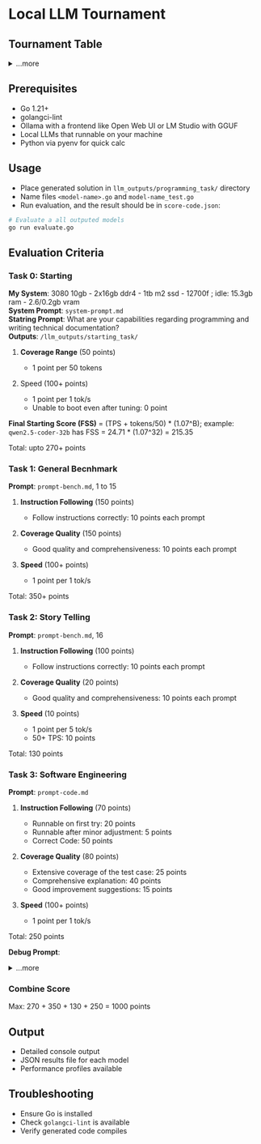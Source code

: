 # Local LLM Tournament

## Tournament Table

<details>
    <summary>...more</summary>

| LLM                                         | Size-Context-Batch-Offload | Starting Score          | FSS    | Task 1 Speed (tok/s) | Task 2 Speed (tok/s) | Task 1 Quality | Task 2 Quality | Task 1 Score | Task 2 Score | Overall Score |
| ------------------------------------------- | -------------------------- | ----------------------- | ------ | -------------------- | -------------------- | -------------- | -------------- | ------------ | ------------ | ------------- |
| qwen2.5-coder-32b-instruct-q5_k_m.gguf      | 23.2 - 32k - 8k - 20/64    | 2.25 - 22.46 - 24.71    | 215.35 |                      |                      |                |                |              |              |               |
| gemma-2-27b-it-Q5_K_M.gguf                  | 19.4 - 8k - 8k - 24/46     | 3.03 - 8.16 - 11.19     | 69.53  |                      |                      |                |                |              |              |               |
| Codestral-22B-v0.1-Q5_K_M.gguf              | 15.7 - 32k - 8k - 36/56    | 4.23 - 4.72 - 8.95      | 39.65  |                      |                      |                |                |              |              |               |
| internlm2_5-20b-chat-q5_k_m.gguf            | 14.0 - 32k - 8k - 36/48    | 5.3 - 7 - 12.3          | 47.6   |                      |                      |                |                |              |              |               |
| DeepSeek-Coder-V2-Lite-Instruct-Q5_K_M.gguf | 11.8 - 32k - 8k - 13/27    | 19.64 - 8.02 - 27.66    | 66.66  |                      |                      |                |                |              |              |               |
| qwen2.5-coder-14b-instruct-q5_k_m.gguf      | 10.5 - 65k - 8k - 44/48    | 9.23 - 3.84 - 13.07     | 33.7   |                      |                      |                |                |              |              |               |
| Qwen2.5-Coder-7B-Instruct-Q8_0.gguf         | 8.1 - 16k - 8k - 28/28     | 63.67 - 4.7 - 68.37     | 109.79 |                      |                      |                |                |              |              |               |
| Mistral-Nemo-Instruct-2407-Q4_K_M.gguf      | 7.5 - 8k - 8k - 40/40      | 61.7 - 8.5 - 70.2       | 112.73 |                      |                      |                |                |              |              |               |
| Qwen2.5-Coder-7B-Instruct-Q6_K.gguf         | 6.3 - 32k - 8k - 28/28     | 72.38 - 7.42 - 79.8     | 128.14 |                      |                      |                |                |              |              |               |
| gemma-2-9b-it-Q4_K_M.gguf                   | 5.8 - 8k - 8k - 42/42      | 49.18 - 7.04 - 56.22    | 103.36 |                      |                      |                |                |              |              |               |
| llava-v1.5-7b-Q5_K_M.gguf                   | 5.4 - 4k - 4k - 32/32      | 87.65 - 3.58 - 91.23    | 146.5  |                      |                      |                |                |              |              |               |
| Yi-Coder-9B-Chat-Q4_K_M.gguf                | 5.3 - 32k - 8k - 48/48     | 67.86 - 5.54 - 73.4     | 134.94 |                      |                      |                |                |              |              |               |
| starcoder2-7b-Q5_K_M.gguf                   | 5.1 - 16k - 8k - 32/32     | 75.26 - 6.72 - 81.98    | 131.64 |                      |                      |                |                |              |              |               |
| Qwen2.5-Coder-7B-Instruct-Q4_K_M.gguf       | 4.7 - 32k - 8k - 28/28     | 82.83 - 6.36 - 89.19    | 143.22 |                      |                      |                |                |              |              |               |
| llama-3.2-3b-instruct-q8_0.gguf             | 3.4 - 32k - 8k - 28/28     | 108.73 - 9.5 - 118.23   | 144.84 |                      |                      |                |                |              |              |               |
| stable-code-instruct-3b-Q8_0.gguf           | 3.0 - 16k - 8k - 32/32     | 103.52 - 11.72 - 115.24 | 141.17 |                      |                      |                |                |              |              |               |
| Phi-3.1-mini-128k-instruct-Q5_K_M.gguf      | 2.8 - 16k - 8k - 32/32     | 65.31 - 7.66 - 72.97    | 89.39  |                      |                      |                |                |              |              |               |

</details>

## Prerequisites

- Go 1.21+
- golangci-lint
- Ollama with a frontend like Open Web UI or LM Studio with GGUF
- Local LLMs that runnable on your machine
- Python via pyenv for quick calc

## Usage

- Place generated solution in `llm_outputs/programming_task/` directory
- Name files `<model-name>.go` and `model-name_test.go`
- Run evaluation, and the result should be in `score-code.json`:

```bash
# Evaluate a all outputed models
go run evaluate.go
```

## Evaluation Criteria

### Task 0: Starting

**My System**: 3080 10gb - 2x16gb ddr4 - 1tb m2 ssd - 12700f ; idle: 15.3gb ram - 2.6/0.2gb vram  
**System Prompt**: `system-prompt.md`  
**Statring Prompt**: What are your capabilities regarding programming and writing technical documentation?  
**Outputs**: `/llm_outputs/starting_task/`

1. **Coverage Range** (50 points)

   - 1 point per 50 tokens

2. Speed (100+ points)

   - 1 point per 1 tok/s
   - Unable to boot even after tuning: 0 point

**Final Starting Score (FSS)** = (TPS + tokens/50) \* (1.07^B); example: `qwen2.5-coder-32b` has FSS = 24.71 \* (1.07^32) = 215.35

Total: upto 270+ points

### Task 1: General Becnhmark

**Prompt**: `prompt-bench.md`, 1 to 15

1. **Instruction Following** (150 points)

   - Follow instructions correctly: 10 points each prompt

2. **Coverage Quality** (150 points)

   - Good quality and comprehensiveness: 10 points each prompt

3. **Speed** (100+ points)

   - 1 point per 1 tok/s

Total: 350+ points

### Task 2: Story Telling

**Prompt**: `prompt-bench.md`, 16

1. **Instruction Following** (100 points)

   - Follow instructions correctly: 10 points each prompt

2. **Coverage Quality** (20 points)

   - Good quality and comprehensiveness: 10 points each prompt

3. **Speed** (10 points)

   - 1 point per 5 tok/s
   - 50+ TPS: 10 points

Total: 130 points

### Task 3: Software Engineering

**Prompt**: `prompt-code.md`

1. **Instruction Following** (70 points)

   - Runnable on first try: 20 points
   - Runnable after minor adjustment: 5 points
   - Correct Code: 50 points

2. **Coverage Quality** (80 points)

   - Extensive coverage of the test case: 25 points
   - Comprehensive explanation: 40 points
   - Good improvement suggestions: 15 points

3. **Speed** (100+ points)

   - 1 point per 1 tok/s

Total: 250 points

**Debug Prompt**:

<details>
    <summary>...more</summary>

**Generate Prompt**: upload `readme.md`.

I'm doing a Local LLM Tournament to determine which AIs will be the best suite for my machine and my use case (fully generate a technical handbook).
Currently I need a prompt for "Task 2: Programming" which will be evaluated based on the provided criteria (should be in Golang, the AIs should also generate unit tests along side with the code, a comprehensive explanation of how to code works, and improvement suggestions). The test should be able to evaluate the coding skill of the AIs and their ability to handle concurrency, but should not rely on any third party libraries or tools or interacting with the internet beside Golang for a streamline evaluation.

I will run the AIs on LM Studio and manually copy the output to `llm_outputs/programming_task/`, e.g. `llm_outputs/programming_task/Qwen2.5-Coder-7B-Instruct-Q6_K.go` and `llm_outputs/programming_task/Qwen2.5-Coder-7B-Instruct-Q6_K_test.go`, alongside with the speed information recorded on the UI as a comment on top of the solution code, e.g. `// 2.25 tok/sec • 1123 tokens • 0.56s to first token`.

And I also need a script to automatically evaluate all of the outputs and output to the file `score-code.json`. The script should cover all the evaluation criteria that can be evaluated automatically, the three other criteria (runnable after adjustments, explanation clarity, and improvement suggestions) should also be retrieved via another comment on top of the find below the speed like this `// aadj true - expl 40 - impr 15`

**Debug Prompt**: upload `staging/evaluate.go`, `staging/prompt-code.md`.

This `evaluate.go` is to evaluate the outputs of local LLMs after they've generated the `Task 2` according to the `prompt-code.md`.

It's now missing scoring logic according to the below:

1. **Instruction Following** (70 points)

   - Runnable on first try: 20 points
   - Runnable after minor adjustment: 5 points
   - Correct Code: 50 points

2. **Coverage Quality** (80 points)

   - Extensive coverage of the test case: 25 points
   - Comprehensive explanation: 40 points
   - Good improvement suggestions: 15 points

3. **Speed** (100+ points)

   - 1 point per 1 tok/s

Total: 250+ points

Note that:
I will run the AIs on LM Studio and manually copy the output to `llm_outputs/programming_task/`, e.g. `llm_outputs/programming_task/Qwen2.5-Coder-7B-Instruct-Q6_K.go` and `llm_outputs/programming_task/Qwen2.5-Coder-7B-Instruct-Q6_K_test.go`, alongside with the speed information recorded on the UI as a comment on top of the solution code, e.g. `// 2.25 tok/sec • 1123 tokens • 0.56s to first token`.

And I also need a script to automatically evaluate all of the outputs and output to the file `score-code.json`. The script should cover all the evaluation criteria that can be evaluated automatically, the three other criteria (runnable after adjustments, explanation clarity, and improvement suggestions) should also be retrieved via another comment on top of the find below the speed like this `// aadj true - expl 40 - impr 15`

Please fix the code and ensure it correctness.

</details>

### Combine Score

Max: 270 + 350 + 130 + 250 = 1000 points

## Output

- Detailed console output
- JSON results file for each model
- Performance profiles available

## Troubleshooting

- Ensure Go is installed
- Check `golangci-lint` is available
- Verify generated code compiles
